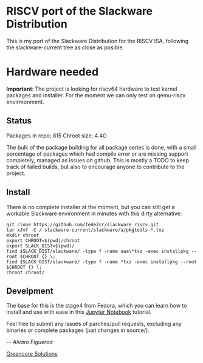 # RISCV port of the Slackware Distribution

This is my port of the Slackware Distribution for the RISCV ISA, following the slackware-current tree as close as posible.

# Hardware needed

**Important**: The project is looking for riscv64 hardware to test kernel packages and installer. For the moment we can only test on qemu-riscv envirmonment.

## Status

Packages in repo: 815
Chroot size: 4.4G

The bulk of the package building for all package series is done, with a small porcentage of packages which had compile error or are missing support completely, managed as issues on github. This is mostly a TODO to keep track of failed builds, but also to encourage anyone to contribute to the project.

## Install

There is no complete installer at the moment, but you can still get a workable Slackware environment in minutes with this dirty alternative:

```
git clone https://github.com/fede2cr/slackware_riscv.git
tar xJvf -C / slackware-current/slackware/a/pkgtools-*.txz
mkdir chroot
export CHROOT=$(pwd)/chroot
export SLACK_DIST=$(pwd)/
find $SLACK_DIST/slackware/ -type f -name aaa\*txz -exec installpkg --root $CHROOT {} \;
find $SLACK_DIST/slackware/ -type f -name *txz -exec installpkg --root $CHROOT {} \;
chroot chroot/
```

## Develpment

The base for this is the stage4 from Fedora, which you can learn how to install and use with ease in this [Jupyter Notebook](https://github.com/fede2cr/riscv_playground/blob/master/RISCV%20Qemu.ipynb) tutorial.

Feel free to submit any issues of parches/pull requests, excluding any binaries or complete packages (just changes in source/).

-- 
*Alvaro Figueroa*

[Greencore Solutions](https://www.greencore.co.cr)
